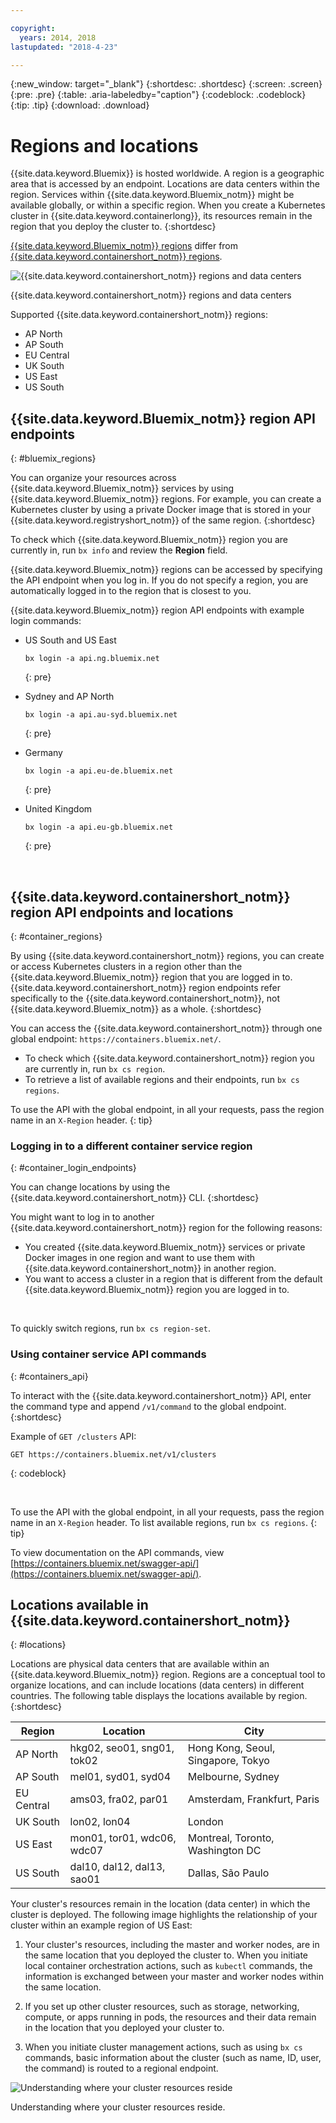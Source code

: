 ```yaml
---

copyright:
  years: 2014, 2018
lastupdated: "2018-4-23"

---
```


{:new_window: target="_blank"}
{:shortdesc: .shortdesc}
{:screen: .screen}
{:pre: .pre}
{:table: .aria-labeledby="caption"}
{:codeblock: .codeblock}
{:tip: .tip}
{:download: .download}

# Regions and locations
{{site.data.keyword.Bluemix}} is hosted worldwide. A region is a geographic area that is accessed by an endpoint. Locations are data centers within the region. Services within {{site.data.keyword.Bluemix_notm}} might be available globally, or within a specific region. When you create a Kubernetes cluster in {{site.data.keyword.containerlong}}, its resources remain in the region that you deploy the cluster to.
{:shortdesc}

[{{site.data.keyword.Bluemix_notm}} regions](#bluemix_regions) differ from [{{site.data.keyword.containershort_notm}} regions](#container_regions).

![{{site.data.keyword.containershort_notm}} regions and data centers](/images/regions.png)

{{site.data.keyword.containershort_notm}} regions and data centers

Supported {{site.data.keyword.containershort_notm}} regions:
  * AP North
  * AP South
  * EU Central
  * UK South
  * US East
  * US South



## {{site.data.keyword.Bluemix_notm}} region API endpoints
{: #bluemix_regions}

You can organize your resources across {{site.data.keyword.Bluemix_notm}} services by using {{site.data.keyword.Bluemix_notm}} regions. For example, you can create a Kubernetes cluster by using a private Docker image that is stored in your {{site.data.keyword.registryshort_notm}} of the same region.
{:shortdesc}

To check which {{site.data.keyword.Bluemix_notm}} region you are currently in, run `bx info` and review the **Region** field.

{{site.data.keyword.Bluemix_notm}} regions can be accessed by specifying the API endpoint when you log in. If you do not specify a region, you are automatically logged in to the region that is closest to you.

{{site.data.keyword.Bluemix_notm}} region API endpoints with example login commands:

  * US South and US East
      ```
      bx login -a api.ng.bluemix.net
      ```
      {: pre}

  * Sydney and AP North
      ```
      bx login -a api.au-syd.bluemix.net
      ```
      {: pre}

  * Germany
      ```
      bx login -a api.eu-de.bluemix.net
      ```
      {: pre}

  * United Kingdom
      ```
      bx login -a api.eu-gb.bluemix.net
      ```
      {: pre}



<br />


## {{site.data.keyword.containershort_notm}} region API endpoints and locations
{: #container_regions}

By using {{site.data.keyword.containershort_notm}} regions, you can create or access Kubernetes clusters in a region other than the {{site.data.keyword.Bluemix_notm}} region that you are logged in to. {{site.data.keyword.containershort_notm}} region endpoints refer specifically to the {{site.data.keyword.containershort_notm}}, not {{site.data.keyword.Bluemix_notm}} as a whole.
{:shortdesc}

You can access the {{site.data.keyword.containershort_notm}} through one global endpoint: `https://containers.bluemix.net/`.
* To check which {{site.data.keyword.containershort_notm}} region you are currently in, run `bx cs region`.
* To retrieve a list of available regions and their endpoints, run `bx cs regions`.

To use the API with the global endpoint, in all your requests, pass the region name in an `X-Region` header.
{: tip}

### Logging in to a different container service region
{: #container_login_endpoints}

You can change locations by using the {{site.data.keyword.containershort_notm}} CLI.
{:shortdesc}

You might want to log in to another {{site.data.keyword.containershort_notm}} region for the following reasons:
  * You created {{site.data.keyword.Bluemix_notm}} services or private Docker images in one region and want to use them with {{site.data.keyword.containershort_notm}} in another region.
  * You want to access a cluster in a region that is different from the default {{site.data.keyword.Bluemix_notm}} region you are logged in to.

</br>

To quickly switch regions, run `bx cs region-set`.

### Using container service API commands
{: #containers_api}

To interact with the {{site.data.keyword.containershort_notm}} API, enter the command type and append `/v1/command` to the global endpoint.
{:shortdesc}

Example of `GET /clusters` API:
  ```
  GET https://containers.bluemix.net/v1/clusters
  ```
  {: codeblock}

</br>

To use the API with the global endpoint, in all your requests, pass the region name in an `X-Region` header. To list available regions, run `bx cs regions`.
{: tip}

To view documentation on the API commands, view [https://containers.bluemix.net/swagger-api/](https://containers.bluemix.net/swagger-api/).

## Locations available in {{site.data.keyword.containershort_notm}}
{: #locations}

Locations are physical data centers that are available within an {{site.data.keyword.Bluemix_notm}} region. Regions are a conceptual tool to organize locations, and can include locations (data centers) in different countries. The following table displays the locations available by region.
{:shortdesc}

| Region | Location | City |
|--------|----------|------|
| AP North | hkg02, seo01, sng01, tok02 | Hong Kong, Seoul, Singapore, Tokyo |
| AP South     | mel01, syd01, syd04        | Melbourne, Sydney |
| EU Central     | ams03, fra02, par01        | Amsterdam, Frankfurt, Paris |
| UK South      | lon02, lon04         | London |
| US East      | mon01, tor01, wdc06, wdc07        | Montreal, Toronto, Washington DC |
| US South     | dal10, dal12, dal13, sao01       | Dallas, São Paulo |

Your cluster's resources remain in the location (data center) in which the cluster is deployed. The following image highlights the relationship of your cluster within an example region of US East:

1.  Your cluster's resources, including the master and worker nodes, are in the same location that you deployed the cluster to. When you initiate local container orchestration actions, such as `kubectl` commands, the information is exchanged between your master and worker nodes within the same location.

2.  If you set up other cluster resources, such as storage, networking, compute, or apps running in pods, the resources and their data remain in the location that you deployed your cluster to.

3.  When you initiate cluster management actions, such as using `bx cs` commands, basic information about the cluster (such as name, ID, user, the command) is routed to a regional endpoint.

![Understanding where your cluster resources reside](/images/region-cluster-resources.png)

Understanding where your cluster resources reside.


